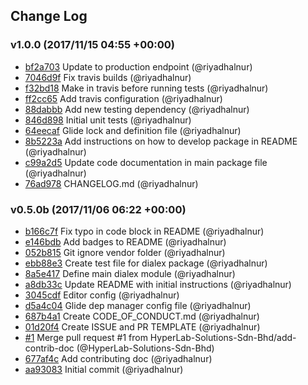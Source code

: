 ## Change Log

### v1.0.0 (2017/11/15 04:55 +00:00)
- [bf2a703](https://github.com/HyperLab-Solutions-Sdn-Bhd/dialex-sdk-go/commit/bf2a703890934712b21a80b89c67caddd2a02afa) Update to production endpoint (@riyadhalnur)
- [7046d9f](https://github.com/HyperLab-Solutions-Sdn-Bhd/dialex-sdk-go/commit/7046d9f5a5c60840118744397e54f096b70574ab) Fix travis builds (@riyadhalnur)
- [f32bd18](https://github.com/HyperLab-Solutions-Sdn-Bhd/dialex-sdk-go/commit/f32bd188004b6be42fccea9dd928c2d852c1c642) Make  in travis before running tests (@riyadhalnur)
- [ff2cc65](https://github.com/HyperLab-Solutions-Sdn-Bhd/dialex-sdk-go/commit/ff2cc653b4efd3db52abd4a45bd02c9d39a6e0bb) Add travis configuration (@riyadhalnur)
- [88dabbb](https://github.com/HyperLab-Solutions-Sdn-Bhd/dialex-sdk-go/commit/88dabbbd36e9330cb6dbb61e0c3459cda596ac5c) Add new testing dependency (@riyadhalnur)
- [846d898](https://github.com/HyperLab-Solutions-Sdn-Bhd/dialex-sdk-go/commit/846d8980d7481c8b14d207e0b7e3a27c32cbd2c2) Initial unit tests (@riyadhalnur)
- [64eecaf](https://github.com/HyperLab-Solutions-Sdn-Bhd/dialex-sdk-go/commit/64eecaf4d270d24224d47149b632f90b0abbb2bb) Glide lock and definition file (@riyadhalnur)
- [8b5223a](https://github.com/HyperLab-Solutions-Sdn-Bhd/dialex-sdk-go/commit/8b5223a70a9ab1c0bb8348f4507e6aabc8206de3) Add instructions on how to develop package in README (@riyadhalnur)
- [c99a2d5](https://github.com/HyperLab-Solutions-Sdn-Bhd/dialex-sdk-go/commit/c99a2d579bee82d7a516d04e88fba9257974707e) Update code documentation in main package file (@riyadhalnur)
- [76ad978](https://github.com/HyperLab-Solutions-Sdn-Bhd/dialex-sdk-go/commit/76ad978e8c04cd84e45bf58853ca967b38c5d202) CHANGELOG.md (@riyadhalnur)

### v0.5.0b (2017/11/06 06:22 +00:00)
- [b166c7f](https://github.com/HyperLab-Solutions-Sdn-Bhd/dialex-sdk-go/commit/b166c7fb409d039c654a3e9bc8a1a5a0e557dcc6) Fix typo in code block in README (@riyadhalnur)
- [e146bdb](https://github.com/HyperLab-Solutions-Sdn-Bhd/dialex-sdk-go/commit/e146bdb43530274b55940f201259b2daa83883ed) Add badges to README (@riyadhalnur)
- [052b815](https://github.com/HyperLab-Solutions-Sdn-Bhd/dialex-sdk-go/commit/052b815ce4d23fd85d12a3aa822117f09a93f9b6) Git ignore vendor folder (@riyadhalnur)
- [ebb88e3](https://github.com/HyperLab-Solutions-Sdn-Bhd/dialex-sdk-go/commit/ebb88e372b3fcb274452c64c65ae7e6e1c423a92) Create test file for dialex package (@riyadhalnur)
- [8a5e417](https://github.com/HyperLab-Solutions-Sdn-Bhd/dialex-sdk-go/commit/8a5e417fbe078ddf4290471e27988c5766647723) Define main dialex module (@riyadhalnur)
- [a8db33c](https://github.com/HyperLab-Solutions-Sdn-Bhd/dialex-sdk-go/commit/a8db33c79fb21a79b6722b32abef0d1f3fc0d3ea) Update README with initial instructions (@riyadhalnur)
- [3045cdf](https://github.com/HyperLab-Solutions-Sdn-Bhd/dialex-sdk-go/commit/3045cdf387a54940544b0ff9fa2b319b60dc99f7) Editor config (@riyadhalnur)
- [d5a4c04](https://github.com/HyperLab-Solutions-Sdn-Bhd/dialex-sdk-go/commit/d5a4c045a472d05c5c107cac7bb10f649c1e6014) Glide dep manager config file (@riyadhalnur)
- [687b4a1](https://github.com/HyperLab-Solutions-Sdn-Bhd/dialex-sdk-go/commit/687b4a19455d9aac12aab07761465e175eec6a0c) Create CODE_OF_CONDUCT.md (@riyadhalnur)
- [01d20f4](https://github.com/HyperLab-Solutions-Sdn-Bhd/dialex-sdk-go/commit/01d20f4a5234e325add9b0e10fe62c15845d8dfb) Create ISSUE and PR TEMPLATE (@riyadhalnur)
- [#1](https://github.com/HyperLab-Solutions-Sdn-Bhd/dialex-sdk-go/pull/1) Merge pull request #1 from HyperLab-Solutions-Sdn-Bhd/add-contrib-doc (@HyperLab-Solutions-Sdn-Bhd)
- [677af4c](https://github.com/HyperLab-Solutions-Sdn-Bhd/dialex-sdk-go/commit/677af4ccb470affaeb0fa05733a305d6f628e333) Add contributing doc (@riyadhalnur)
- [aa93083](https://github.com/HyperLab-Solutions-Sdn-Bhd/dialex-sdk-go/commit/aa93083f51dd829e0bdc08e4bf26fa2539e8ab47) Initial commit (@riyadhalnur)
